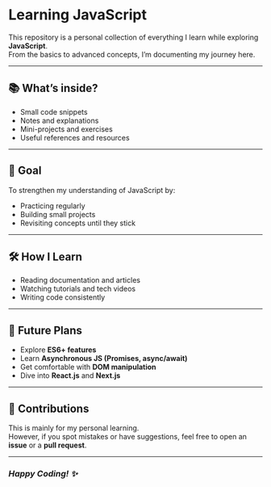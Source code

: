 # Learning JavaScript

This repository is a personal collection of everything I learn while exploring **JavaScript**.  
From the basics to advanced concepts, I’m documenting my journey here.

---

## 📚 What’s inside?
- Small code snippets
- Notes and explanations
- Mini-projects and exercises
- Useful references and resources

---

## 🎯 Goal
To strengthen my understanding of JavaScript by:
- Practicing regularly
- Building small projects
- Revisiting concepts until they stick

---

## 🛠 How I Learn
- Reading documentation and articles  
- Watching tutorials and tech videos  
- Writing code consistently  

---

## 🚀 Future Plans
- Explore **ES6+ features**
- Learn **Asynchronous JS (Promises, async/await)**
- Get comfortable with **DOM manipulation**
- Dive into **React.js** and **Next.js**

---

## 🤝 Contributions
This is mainly for my personal learning.  
However, if you spot mistakes or have suggestions, feel free to open an **issue** or a **pull request**.

---

### *Happy Coding! ✨*
